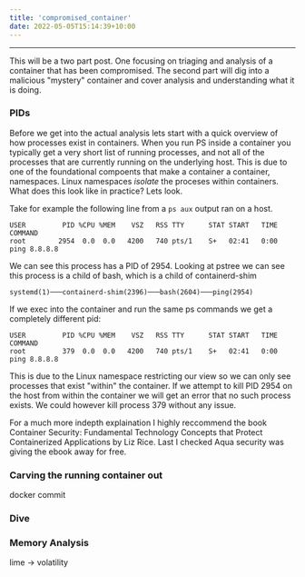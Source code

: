 ```yaml
---
title: 'compromised_container'
date: 2022-05-05T15:14:39+10:00
---
```


---

This will be a two part post. One focusing on triaging and analysis of a container that has been compromised. The second part will dig into a malicious "mystery" container and cover analysis and understanding what it is doing. 


### PIDs

Before we get into the actual analysis lets start with a quick overview of how processes exist in containers. When you run PS inside a container you typically get a very short list of running processes, and not all of the processes that are currently running on the underlying host. This is due to one of the foundational compoents that make a container a container, namespaces. Linux namespaces *isolate* the proceses within containers. What does this look like in practice? Lets look.

Take for example the following line from a `ps aux` output ran on a host.

```
USER         PID %CPU %MEM    VSZ   RSS TTY      STAT START   TIME COMMAND
root        2954  0.0  0.0   4200   740 pts/1    S+   02:41   0:00 ping 8.8.8.8
```

We can see this process has a PID of 2954. Looking at pstree we can see this process is a child of bash, which is a child of containerd-shim

```
systemd(1)───containerd-shim(2396)───bash(2604)───ping(2954)
```

If we exec into the container and run the same ps commands we get a completely different pid:

```
USER         PID %CPU %MEM    VSZ   RSS TTY      STAT START   TIME COMMAND
root         379  0.0  0.0   4200   740 pts/1    S+   02:41   0:00 ping 8.8.8.8
```

This is due to the Linux namespace restricting our view so we can only see processes that exist "within" the container. If we attempt to kill PID 2954 on the host from within the container we will get an error that no such process exists. We could however kill process 379 without any issue.

For a much more indepth explaination I highly reccommend the book Container Security: Fundamental Technology Concepts that Protect Containerized Applications by Liz Rice. Last I checked Aqua security was giving the ebook away for free.

### Carving the running container out
docker commit

### Dive


### Memory Analysis
lime -> volatility